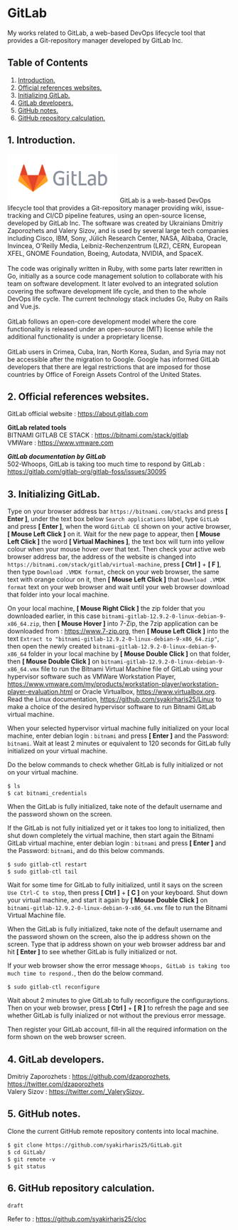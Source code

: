 # GitLab
My works related to GitLab, a web-based DevOps lifecycle tool that provides a Git-repository manager developed by GitLab Inc.

## Table of Contents
1. [Introduction.](#introduction)
2. [Official references websites.](#references)
3. [Initializing GitLab.](#initializing) 
4. [GitLab developers.](#developers)
5. [GitHub notes.](#github)
6. [GitHub repository calculation.](#calculation)

<a name="introduction"></a>
## 1. Introduction.
<img src="gitlab.png" height="110">
GitLab is a web-based DevOps lifecycle tool that provides a Git-repository manager providing wiki, issue-tracking and CI/CD pipeline features, using an open-source license, developed by GitLab Inc. The software was created by Ukrainians Dmitriy Zaporozhets and Valery Sizov, and is used by several large tech companies including Cisco, IBM, Sony, Jülich Research Center, NASA, Alibaba, Oracle, Invincea, O'Reilly Media, Leibniz-Rechenzentrum (LRZ), CERN, European XFEL, GNOME Foundation, Boeing, Autodata, NVIDIA, and SpaceX.
<br /><br />
The code was originally written in Ruby, with some parts later rewritten in Go, initially as a source code management solution to collaborate with his team on software development. It later evolved to an integrated solution covering the software development life cycle, and then to the whole DevOps life cycle. The current technology stack includes Go, Ruby on Rails and Vue.js.
<br /><br />
GitLab follows an open-core development model where the core functionality is released under an open-source (MIT) license while the additional functionality is under a proprietary license.
<br /><br />
GitLab users in Crimea, Cuba, Iran, North Korea, Sudan, and Syria may not be accessible after the migration to Google. Google has informed GitLab developers that there are legal restrictions that are imposed for those countries by Office of Foreign Assets Control of the United States.

<a name="references"></a>
## 2. Official references websites.
GitLab official website : https://about.gitlab.com <br />

**__GitLab related tools__** <br />
BITNAMI GITLAB CE STACK : https://bitnami.com/stack/gitlab <br />
VMWare : https://www.vmware.com <br />

**_GitLab documentation by GitLab_** <br />
502-Whoops, GitLab is taking too much time to respond by GitLab : https://gitlab.com/gitlab-org/gitlab-foss/issues/30095 <br />

<a name="initializing"></a>
## 3. Initializing GitLab.
Type on your browser address bar `https://bitnami.com/stacks` and press **[ Enter ]**, under the text box below `Search applications` label, type `GitLab` and press **[ Enter ]**, when the word `GitLab CE` shown on your active browser, **[ Mouse Left Click ]** on it. Wait for the new page to appear, then  **[ Mouse Left Click ]** the word **[ Virtual Machines ]**, the text box will turn into yellow colour when your mouse hover over that text. Then check your active web browser address bar, the address of the website is changed into `https://bitnami.com/stack/gitlab/virtual-machine`, press **[ Ctrl ]** + **[ F ]**, then type `Download .VMDK format`, check on your web browser, the same text with orange colour on it, then  **[ Mouse Left Click ]** that `Download .VMDK format` text on your web browser and wait until your web browser download that folder into your local machine.

On your local machine, **[ Mouse Right Click ]** the zip folder that you downloaded earlier, in this case `bitnami-gitlab-12.9.2-0-linux-debian-9-x86_64.zip`, then **[ Mouse Hover ]** into 7-Zip, the 7zip application can be downloaded from : https://www.7-zip.org, then **[ Mouse Left Click ]** into the text `Extract to "bitnami-gitlab-12.9.2-0-linux-debian-9-x86_64.zip"`, then open the newly created `bitnami-gitlab-12.9.2-0-linux-debian-9-x86_64` folder in your local machine by **[ Mouse Double Click ]** on that folder, then **[ Mouse Double Click ]** on `bitnami-gitlab-12.9.2-0-linux-debian-9-x86_64.vmx` file to run the Bitnami Virtual Machine file of GitLab using your hypervisor software such as VMWare Workstation Player, https://www.vmware.com/my/products/workstation-player/workstation-player-evaluation.html or Oracle Virtualbox, https://www.virtualbox.org. Read the Linux documentation, https://github.com/syakirharis25/Linux to make a choice of the desired hypervisor software to run Bitnami GitLab virtual machine.

When your selected hypervisor virtual machine fully initialized on your local machine, enter debian login : `bitnami` and press **[ Enter ]** and the Password: `bitnami`. Wait at least 2 minutes or equivalent to 120 seconds for GitLab fully initialized on your virtual machine.

Do the below commands to check whether GitLab is fully initialized or not on your virtual machine.
```
$ ls
$ cat bitnami_credentials
```

When the GitLab is fully initialized, take note of the default username and the password shown on the screen.

If the GitLab is not fully initialized yet or it takes too long to initialized, then shut down completely the virtual machine, then start again the Bitnami GitLab virtual machine, enter debian login : `bitnami` and press **[ Enter ]** and the Password: `bitnami`, and do this below commands.
```
$ sudo gitlab-ctl restart
$ sudo gitlab-ctl tail
```
Wait for some time for GitLab to fully initialized, until it says on the screen `Use Ctrl-C to stop`, then press **[ Ctrl ]** + **[ C ]** on your keyboard. Shut down your virtual machine, and start it again by **[ Mouse Double Click ]** on `bitnami-gitlab-12.9.2-0-linux-debian-9-x86_64.vmx` file to run the Bitnami Virtual Machine file.

When the GitLab is fully initialized, take note of the default username and the password shown on the screen, also the ip address shown on the screen. Type that ip address shown on your web browser address bar and hit **[ Enter ]** to see whether GitLab is fully initialized or not.

If your web browser show the error message `Whoops, GitLab is taking too much time to respond.`, then do the below command.
```
$ sudo gitlab-ctl reconfigure
```

Wait about 2 minutes to give GitLab to fully reconfigure the configuraytions. Then on your web browser, press **[ Ctrl ]** + **[ R ]** to refresh the page and see whether GitLab is fully inialized or not without the previous error message.

Then register your GitLab account, fill-in all the required information on the form shown on the web browser screen.

<a name="developers"></a>
## 4. GitLab developers.
Dmitriy Zaporozhets : https://github.com/dzaporozhets, https://twitter.com/dzaporozhets <br />
Valery Sizov : https://twitter.com/_ValerySizov_ <br />
 
<a name="github"></a>
## 5. GitHub notes.
Clone the current GitHub remote repository contents into local machine.
```
$ git clone https://github.com/syakirharis25/GitLab.git
$ cd GitLab/
$ git remote -v
$ git status
```

<a name="calculation"></a>
## 6. GitHub repository calculation.
```
draft
```
Refer to : https://github.com/syakirharis25/cloc
